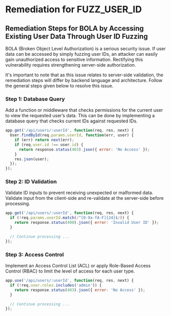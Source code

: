 # Remediation for FUZZ_USER_ID

## Remediation Steps for BOLA by Accessing Existing User Data Through User ID Fuzzing

BOLA (Broken Object Level Authorization) is a serious security issue. If user data can be accessed by simply fuzzing user IDs, an attacker can easily gain unauthorized access to sensitive information. Rectifying this vulnerability requires strengthening server-side authorization.

It's important to note that as this issue relates to server-side validation, the remediation steps will differ by backend language and architecture. Follow the general steps given below to resolve this issue.

### Step 1: Database Query

Add a function or middleware that checks permissions for the current user to view the requested user’s data. This can be done by implementing a database query that checks current IDs against requested IDs.

```javascript
app.get('/api/users/:userId', function(req, res, next) {
  User.findById(req.params.userId, function(err, user) {
    if (err) return next(err);
    if (req.user.id !== user.id) {
      return response.status(403).json({ error: 'No Access' });
    }
    res.json(user);
  });
});
```

### Step 2: ID Validation

Validate ID inputs to prevent receiving unexpected or malformed data. Validate input from the client-side and re-validate at the server-side before processing.

```javascript
app.get('/api/users/:userId', function(req, res, next) {
  if (!req.params.userId.match(/^[0-9a-fA-F]{24}$/)) {
    return response.status(400).json({ error: 'Invalid User ID' });
  }

  // Continue processing ...
});
```

### Step 3: Access Control

Implement an Access Control List (ACL) or apply Role-Based Access Control (RBAC) to limit the level of access for each user type. 

```javascript
app.use('/api/users/:userId', function(req, res, next) {
  if (!req.user.roles.includes('admin')) {
    return response.status(403).json({ error: 'No Access' });
  }

  // Continue processing ...
});
```
